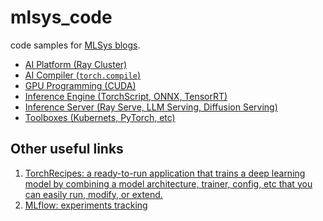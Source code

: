 # mlsys_code
code samples for [MLSys blogs](https://jason-cs18.github.io/mlsys/).

- [AI Platform (Ray Cluster)](https://jason-cs18.github.io/mlsys/blog/code/ai_platform)
- [AI Compiler (`torch.compile`)](https://jason-cs18.github.io/mlsys/blog/code/ai_compiler)
- [GPU Programming (CUDA)](https://jason-cs18.github.io/mlsys/blog/code/gpu_compute)
- [Inference Engine (TorchScript, ONNX, TensorRT)]()
- [Inference Server (Ray Serve, LLM Serving, Diffusion Serving)]()
- [Toolboxes (Kubernets, PyTorch, etc)]()

## Other useful links
1. [TorchRecipes: a ready-to-run application that trains a deep learning model by combining a model architecture, trainer, config, etc that you can easily run, modify, or extend.](https://github.com/facebookresearch/recipes)
2. [MLflow: experiments tracking](https://mlflow.org/)